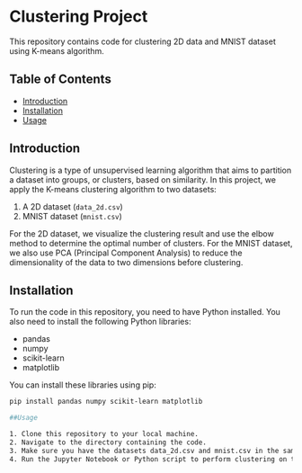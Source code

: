 # Clustering Project

This repository contains code for clustering 2D data and MNIST dataset using K-means algorithm.

## Table of Contents
- [Introduction](#introduction)
- [Installation](#installation)
- [Usage](#usage)

## Introduction

Clustering is a type of unsupervised learning algorithm that aims to partition a dataset into groups, or clusters, based on similarity. In this project, we apply the K-means clustering algorithm to two datasets:
1. A 2D dataset (`data_2d.csv`)
2. MNIST dataset (`mnist.csv`)

For the 2D dataset, we visualize the clustering result and use the elbow method to determine the optimal number of clusters. For the MNIST dataset, we also use PCA (Principal Component Analysis) to reduce the dimensionality of the data to two dimensions before clustering.

## Installation

To run the code in this repository, you need to have Python installed. You also need to install the following Python libraries:

- pandas
- numpy
- scikit-learn
- matplotlib

You can install these libraries using pip:

```bash
pip install pandas numpy scikit-learn matplotlib

##Usage

1. Clone this repository to your local machine.
2. Navigate to the directory containing the code.
3. Make sure you have the datasets data_2d.csv and mnist.csv in the same directory.
4. Run the Jupyter Notebook or Python script to perform clustering on the datasets.






